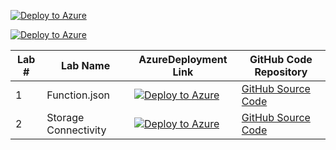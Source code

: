 [![Deploy to Azure](https://aka.ms/deploytoazurebutton)](https://portal.azure.com/#create/Microsoft.Template/uri/https%3A%2F%2Fraw.githubusercontent.com%2Fmacavall%2Ftestdeploy%2Frefs%2Fheads%2Fmain%2FFunctionLabs%2Ffalab1.json)


[![Deploy to Azure](https://aka.ms/deploytoazurebutton)](https://portal.azure.com/#create/Microsoft.Template/uri/https%3A%2F%2Fraw.githubusercontent.com%2Fmacavall%2Ftestdeploy%2Frefs%2Fheads%2Fmain%2FFunctionLabs%2Ffalab1.json)

<!--[![Deploy to Azure](https://aka.ms/deploytoazurebutton)]([]) ([https://portal.azure.com/#create/Microsoft.Template/uri/https%3A%2F%2Fraw.githubusercontent.com%2Fmacavall%2Ftestdeploy%2Frefs%2Fheads%2Fmain%2FFunctionLabs%2Ffalab1.json])

https://portal.azure.com/#create/Microsoft.Template/uri/https%3A%2F%2Fraw.githubusercontent.com%2Fmacavall%2Ftestdeploy%2Frefs%2Fheads%2Fmain%2Fazuredeploy10.json



https://portal.azure.com/#create/Microsoft.Template/uri/https%3A%2F%2Fraw.githubusercontent.com%2Fmacavall%2Ftestdeploy%2Frefs%2Fheads%2Fmain%2FFuncHostLab1New.json -->

|Lab #|Lab Name|AzureDeployment Link|GitHub Code Repository|
|--|--|--|--|
|1|Function.json|[![Deploy to Azure](https://aka.ms/deploytoazurebutton)](https://portal.azure.com/#create/Microsoft.Template/uri/https%3A%2F%2Fraw.githubusercontent.com%2Fmacavall%2Ftestdeploy%2Frefs%2Fheads%2Fmain%2FFunctionLabs%2Ffalab1.json)|[GitHub Source Code](https://github.com/macavall/falab1/tree/lab1)|
|2|Storage Connectivity|[![Deploy to Azure](https://aka.ms/deploytoazurebutton)](https://portal.azure.com/#create/Microsoft.Template/uri/https%3A%2F%2Fraw.githubusercontent.com%2Fmacavall%2Ftestdeploy%2Frefs%2Fheads%2Fmain%2FFunctionLabs%2Ffalab1.json)|[GitHub Source Code](https://github.com/macavall/falab1/tree/lab1)|
